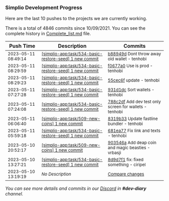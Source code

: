 
### Simplio Development Progress

Here are the last 10 pushes to the projects we are currently working.

There is a total of 4846 commits since 10/09/2021. You can see the complete history in
 [Complete_list.md](Complete_list.md) file.

| Push Time | Description | Commits |
| --- | --- | --- |
| <sub>2023-05-11 08:49:14</sub> | <sub>[[simplio-app:task/534\-basic\-restore\-seed] 1 new commit](https://github.com/SimplioOfficial/simplio-app/commit/b88949dd562cd67acde312c6fae7da3070b9e897)</sub> | <sub>[b88949d](https://github.com/SimplioOfficial/simplio-app/commit/b88949dd562cd67acde312c6fae7da3070b9e897) Dont throw away old wallet - tenhobi</sub> |
| <sub>2023-05-11 08:29:59</sub> | <sub>[[simplio-app:task/534\-basic\-restore\-seed] 1 new commit](https://github.com/SimplioOfficial/simplio-app/commit/f0677a06d9fa52cadccc7eae410a793386ac864b)</sub> | <sub>[f0677a0](https://github.com/SimplioOfficial/simplio-app/commit/f0677a06d9fa52cadccc7eae410a793386ac864b) Use is prod - tenhobi</sub> |
| <sub>2023-05-11 08:29:23</sub> | <sub>[[simplio-app:task/534\-basic\-restore\-seed] 1 new commit](https://github.com/SimplioOfficial/simplio-app/commit/55cec6f0f10284e06e7d60662bd7b706f0c4ac3c)</sub> | <sub>[55cec6f](https://github.com/SimplioOfficial/simplio-app/commit/55cec6f0f10284e06e7d60662bd7b706f0c4ac3c) update - tenhobi</sub> |
| <sub>2023-05-11 07:27:28</sub> | <sub>[[simplio-app:task/534\-basic\-restore\-seed] 1 new commit](https://github.com/SimplioOfficial/simplio-app/commit/931d1dce07a15df977ad84ce43bc1444060ce6fa)</sub> | <sub>[931d1dc](https://github.com/SimplioOfficial/simplio-app/commit/931d1dce07a15df977ad84ce43bc1444060ce6fa) Sort wallets - tenhobi</sub> |
| <sub>2023-05-11 07:24:08</sub> | <sub>[[simplio-app:task/534\-basic\-restore\-seed] 1 new commit](https://github.com/SimplioOfficial/simplio-app/commit/788c2df43f6cc615142245f024c2bae8c40d9796)</sub> | <sub>[788c2df](https://github.com/SimplioOfficial/simplio-app/commit/788c2df43f6cc615142245f024c2bae8c40d9796) Add dev test only screen for wallets - tenhobi</sub> |
| <sub>2023-05-11 06:06:40</sub> | <sub>[[simplio-app:task/509\-new\-coins] 1 new commit](https://github.com/SimplioOfficial/simplio-app/commit/8319b33028f964181dbcd2d114edd3324f7e287b)</sub> | <sub>[8319b33](https://github.com/SimplioOfficial/simplio-app/commit/8319b33028f964181dbcd2d114edd3324f7e287b) Update fastline bundler - tenhobi</sub> |
| <sub>2023-05-11 05:59:18</sub> | <sub>[[simplio-app:task/534\-basic\-restore\-seed] 1 new commit](https://github.com/SimplioOfficial/simplio-app/commit/681ea7706468cd619b248e0e84c869f4d1d73b84)</sub> | <sub>[681ea77](https://github.com/SimplioOfficial/simplio-app/commit/681ea7706468cd619b248e0e84c869f4d1d73b84) Fix link and texts - tenhobi</sub> |
| <sub>2023-05-10 20:52:17</sub> | <sub>[[simplio-app:task/509\-new\-coins] 1 new commit](https://github.com/SimplioOfficial/simplio-app/commit/903546a1ec2db2ebebfc876ab0bb82671e095161)</sub> | <sub>[903546a](https://github.com/SimplioOfficial/simplio-app/commit/903546a1ec2db2ebebfc876ab0bb82671e095161) Add deap coin and magic beasties - vrbasji</sub> |
| <sub>2023-05-10 13:27:21</sub> | <sub>[[simplio-app:task/534\-basic\-restore\-seed] 1 new commit](https://github.com/SimplioOfficial/simplio-app/commit/8d9d7f1e5a51a47d38ca25120174a3e8fc8e842c)</sub> | <sub>[8d9d7f1](https://github.com/SimplioOfficial/simplio-app/commit/8d9d7f1e5a51a47d38ca25120174a3e8fc8e842c) fix: fixed something - ciripel</sub> |
| <sub>2023-05-10 13:19:19</sub> | <sub>_No Description_</sub> | <sub>[Compare changes](https://github.com/SimplioOfficial/simplio-app/compare/bebdf5adbb75...34b12fb6e508)</sub> |

_You can see more details and commits in our [Discord](https://discord.gg/aKhjuwZmdP) in **#dev-diary** channel._
